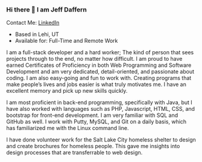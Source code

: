### Hi there 👋 I am Jeff Daffern

Contact Me: [LinkedIn](https://www.linkedin.com/in/jeffreydaffern/)
- Based in Lehi, UT
- Available for: Full-Time and Remote Work

I am a full-stack developer and a hard worker; The kind of person that sees projects through to the end, no matter how difficult.  I am proud to have earned Certificates of Proficiency in both Web Programming and Software Development and am very dedicated, detail-oriented, and passionate about coding.  I am also easy-going and fun to work with.  Creating programs that make people’s lives and jobs easier is what truly motivates me. I have an excellent memory and pick up new skills quickly.

I am most proficient in back-end programming, specifically with Java, but I have also worked with languages such as PHP, Javascript, HTML, CSS, and bootstrap for front-end development. I am very familiar with SQL and GitHub as well. I work with Putty, MySQL, and Git on a daily basis, which has familiarized me with the Linux command line.

I have done volunteer work for the Salt Lake City homeless shelter to design and create brochures for homeless people. This gave me insights into design processes that are transferrable to web design.

<!--
**JeffreyDaffern/JeffreyDaffern** is a ✨ _special_ ✨ repository because its `README.md` (this file) appears on your GitHub profile.

Here are some ideas to get you started:

- 🔭 I’m currently working on ...
- 🌱 I’m currently learning ...
- 👯 I’m looking to collaborate on ...
- 🤔 I’m looking for help with ...
- 💬 Ask me about ...
- 📫 How to reach me: ...
- 😄 Pronouns: ...
- ⚡ Fun fact: ...
-->
